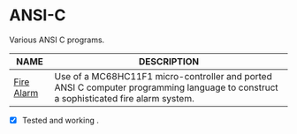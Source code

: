 # ANSI-C
Various ANSI C programs.

| NAME       | DESCRIPTION |
|------------|-------------|
| [Fire Alarm](https://github.com/BroadbentT/Project-FireAlarm1) | Use of a MC68HC11F1 micro-controller and ported ANSI C computer programming language to construct a sophisticated fire alarm system. |
- [X] Tested and working .
